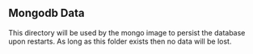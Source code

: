 ## Mongodb Data

This directory will be used by the mongo image to persist the database upon restarts. As long as this folder exists then no data will be lost.


